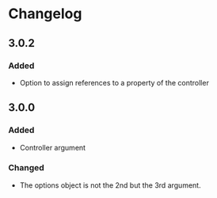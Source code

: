 # Changelog

## 3.0.2

### Added

* Option to assign references to a property of the controller

## 3.0.0

### Added

* Controller argument

### Changed

* The options object is not the 2nd but the 3rd argument.
